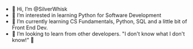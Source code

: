 - 👋 Hi, I’m @SilverWhisk
- 👀 I’m interested in learning Python for Software Development
- 🌱 I’m currently learning CS Fundamentals, Python, SQL and a little bit of Front End Dev.
- 💞️ I’m looking to learn from other developers. "I don't know what I don't know!" 🫠


<!---
SilverWhisk/SilverWhisk is a ✨ special ✨ repository because its `README.md` (this file) appears on your GitHub profile.
You can click the Preview link to take a look at your changes.
--->
